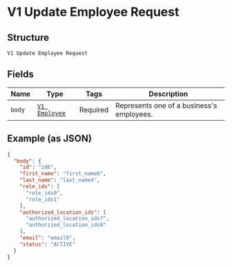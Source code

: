 
# V1 Update Employee Request

## Structure

`V1 Update Employee Request`

## Fields

| Name | Type | Tags | Description |
|  --- | --- | --- | --- |
| `body` | [`V1 Employee`](/doc/models/v1-employee.md) | Required | Represents one of a business's employees. |

## Example (as JSON)

```json
{
  "body": {
    "id": "id6",
    "first_name": "first_name6",
    "last_name": "last_name4",
    "role_ids": [
      "role_ids0",
      "role_ids1"
    ],
    "authorized_location_ids": [
      "authorized_location_ids7",
      "authorized_location_ids8"
    ],
    "email": "email0",
    "status": "ACTIVE"
  }
}
```

